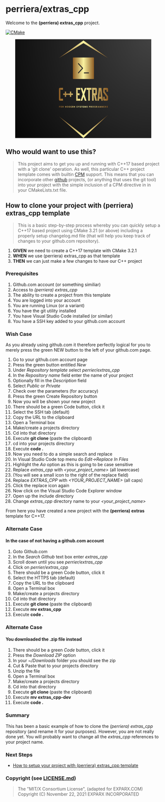 
# perriera/extras_cpp

Welcome to the **(perriera) extras_cpp** project.

[![CMake](https://github.com/mattcoding4days/extras/actions/workflows/cmake.yml/badge.svg?branch=dev)](https://github.com/mattcoding4days/extras/actions/workflows/cmake.yml)

<div align="center">
  <img width="442" height="320" src="assets/extras.png">
  <br>
</div>

## Who would want to use this?

> This project aims to get you up and running with C++17 based project with a 'git clone' operation. As well, this particular C++ project template comes with builtin [CPM](https://github.com/cpm-cmake/CPM.cmake) support. This means that you can incorporate other [github](https://github.com) projects, (or anything that uses the git tool) into your project with the simple inclusion of a CPM directive in in your CMakeLists.txt file.

## How to clone your project with (perriera) extras_cpp template
> This is a basic step-by-step process whereby you can quickly setup a C++17 based project using CMake 3.21 (or above) including a properly setup changelog.md file (that will help you keep track of changes to your github.com repository).

 1. **GIVEN** we need to create a C++17 template with CMake 3.2.1
 2. **WHEN** we use (perriera) extras_cpp as that template
 3. **THEN** we can just make a few changes to have our C++ project

### Prerequisites
 1. Github.com account (or something similiar)
 2. Access to *(perriera) extras_cpp* 
 3. The ability to create a project from this template
 4. You are logged into your account
 5. You are running Linux (or a variant) 
 6. You have the git utility installed
 7. You have Visual Studio Code installed (or similar) 
 8. You have a SSH key added to your github.com account

### Wish Case
As you already using github.com it therefore perfectly logical for you to merely press the green NEW button to the left of your github.com page. 

 1. Go to your github.com account page 
 2. Press the green button entitled *New*
 3. Under *Repository template s*elect *perrier/extras_cpp*
 4. In the *Repository name* field enter the name of your project
 5. Optionally fill in the *Description* field
 6. Select *Public* or *Private*
 7. Check over the parameters (for accuracy)
 8. Press the green Create Repository button
 9. Now you will be shown your new project
 10. There should be a green Code button, click it
 11. Select the SSH tab (default)
 12. Copy the URL to the clipboard
 13. Open a Terminal box
 14. Make/create a projects directory
 15. Cd into that directory
 16. Execute **git clone <url>** (paste the clipboard)
 17. cd into your projects directory
 18. Execute **code .** 
 19. Now you need to do a simple search and replace
 20. In Visual Studio Code top menu do  *Edit->Replace In Files*
 21. Highlight the *Aa* option as this is going to be case sensitive
 22. Replace *extras_cpp* with *<your_project_name>* (all lowercase)
 23. (You will see a small icon to the right of the replace field)
 24. Replace *EXTRAS_CPP* with *<YOUR_PROJECT_NAME>* (all caps)
 25. Click the replace icon again
 26. Now click on the Visual Studio Code Explorer window 
 27. Open up the include directory
 28. Change *extras_cpp* directory name to your *<your_project_name>*

From here you have created a new project with the **(perriera) extras** template for C++17. 

### Alternate Case
#### In the case of not having a github.com account
 1. Goto Github.com 
 2. In the *Search Github* text box enter *extras_cpp*
 3. Scroll down until you see *perrier/extras_cpp*
 4. Click on  *perrier/extras_cpp*
 5. There should be a green Code button, click it
 6. Select the HTTPS tab (default)
 7. Copy the URL to the clipboard
 8. Open a Terminal box
 9. Make/create a projects directory
 10. Cd into that directory
 11. Execute **git clone <url>** (paste the clipboard)
 12. Execute **mv extras_cpp <name of your project>**
 13. Execute **code .** 

### Alternate Case
#### You downloaded the .zip file instead
 1. There should be a green *Code* button, click it
 2. Press the *Download ZIP* option
 3. In your *~/Downloads* folder you should see the zip
 4. Cut & Paste that to your projects directory
 5. Unzip the file 
 6. Open a Terminal box
 7. Make/create a projects directory
 8. Cd into that directory
 9. Execute **git clone <url>** (paste the clipboard)
 10. Execute **mv extras_cpp-dev <name of your project>**
 11. Execute **code .** 

### Summary 
This has been a basic example of how to clone the *(perriera) extras_cpp* repository (and rename it for your purposes). However, you are not really done yet. You will probably want to change all the *extras_cpp* references to your project name.

### Next Steps
 - [How to setup your project with (perriera) extras_cpp template](https://github.com/perriera/extras_cpp/blob/dev/docs/SETUP.md)

### Copyright (see [LICENSE.md](https://github.com/perriera/extras_cpp/blob/dev/LICENSE.md))
> The "MIT/X Consortium License", (adapted for EXPARX.COM)
> Copyright (C) November 22, 2021 EXPARX INCORPORATED


